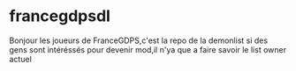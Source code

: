 # francegdpsdl
Bonjour les joueurs de FranceGDPS,c'est la repo de la demonlist si des gens sont intéréssés pour devenir mod,il n'ya que a faire savoir le list owner actuel
